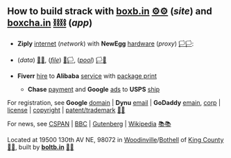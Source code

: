 
## How to build strack with **[boxb.in](https://boxb.in)** [⚙⚙](xn--8v8ha.ws) (*site*) and **[boxcha.in](https://boxcha.in)** [⛓⛓](xn--l9ha.ws) (*app*) 

-  **Ziply** [internet](https://ziplyfiber.com/login) (*network*) with **NewEgg** [hardware](https://www.newegg.com) (*proxy*) [🏳🏳](xn--en8ha.ws):
  - (*data*) [🏴🏴](xn--en8hb.ws), (*[file](https://boxb.in/file)*) [🏴🏳](xn--fn8ha.ws), (*[pool](https://boxb.in/pool)*) [🏳🏴](xn--en8hc.ws)

- **Fiverr** [hire](https://www.fiverr.com/) to **Alibaba** [service](https://www.alibaba.com) with [package print]()

  - **Chase** [payment](https://developer.authorize.net/api/reference/index.html#payment-transactions-debit-a-bank-account) and **Google** [ads](https://www.google.com/adsensenew/u/0/pub-1429497248082414/home?hl=en-US&signup-no-redirect=true) to **USPS** [ship](https://www.usps.com/business/web-tools-apis/documentation-updates.htm)

For registration, see **Google** [domain](https://domains.google.com) | **Dynu** [email](https://www.dynu.com) | **GoDaddy** [emain](https://dcc.godaddy.com/domains/?isc=cjc1off30), [corp](https://ccfs.sos.wa.gov/#/Dashboard) | [license](https://secure.dor.wa.gov/) | [copyright](https://eco.copyright.gov/eService_enu/start.swe?SWECmd=Login&SWEPL=1&SRN=&SWETS=1584673446735) | [patent/trademark](https://www.uspto.gov/) [📮📮](xn--ku8ha.ws)

For news, see [CSPAN](https://www.c-span.org/) | [BBC](http://feeds.bbci.co.uk/news/rss.xml) | [Gutenberg](http://www.gutenberg.org/wiki/Main_Page) | [Wikipedia](http://www.wikipedia.org/wiki/Special:Random) [📚📚](xn--zt8ha.ws)

Located at 19500 130th AV NE, 98072 in [Woodinville](https://www.ci.woodinville.wa.us/)/[Bothell](http://www.ci.bothell.wa.us/) of [King County](https://www.kingcounty.gov/) [🌳🌳](xn--wh8ha.ws), built by **[boltb.in](https://boltb.in)** [🔩🔩](xn--8v8ha.ws) 
